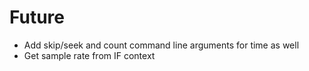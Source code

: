# Future
* Add skip/seek and count command line arguments for time as well
* Get sample rate from IF context
